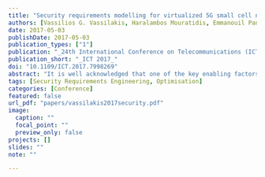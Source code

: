```yaml
---
title: "Security requirements modelling for virtualized 5G small cell networks"
authors: [Vassilios G. Vassilakis, Haralambos Mouratidis, Emmanouil Panaousis, Ioannis D. Moscholios, Michael D. Logothetis]
date: 2017-05-03
publishDate: 2017-05-03
publication_types: ["1"]
publication: "_24th International Conference on Telecommunications (ICT)_"
publication_short: "_ICT 2017_"
doi: "10.1109/ICT.2017.7998269"
abstract: "It is well acknowledged that one of the key enabling factors for the realization of future 5G networks will be the small cell (SC) technology. Furthermore, recent advances in the fields of network functions virtualization (NFV) and software-defined networking (SDN) open up the possibility of deploying advanced services at the network edge. In the context of mobile/cellular networks this is referred to as mobile edge computing (MEC). Within the scope of the EU-funded research project SESAME we perform a comprehensive security modelling of MEC-assisted quality-of-experience (QoE) enhancement of fast moving users in a virtualized SC wireless network, and demonstrate it through a representative scenario toward 5G. Our modelling and analysis is based on a formal security requirements engineering methodology called Secure Tropos which has been extended to support MEC-based SC networks. In the proposed model, critical resources which need protection, and potential security threats are identified. Furthermore, we identify appropriate security constraints and suitable security mechanisms for 5G networks. Thus, we reveal that existing security mechanisms need adaptation to face emerging security threats in 5G networks."
tags: [Security Requirements Engineering, Optimisation]
categories: [Conference]
featured: false
url_pdf: "papers/vassilakis2017security.pdf"
image:
  caption: ""
  focal_point: ""
  preview_only: false
projects: []
slides: ""
note: ""

---
```

